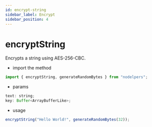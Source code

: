 ```yaml
---
id: encrypt-string
sidebar_label: Encrypt
sidebar_position: 4
---
```


# encryptString

Encrypts a string using AES-256-CBC.

- import the method

```js
import { encryptString, generateRandomBytes } from "nodelpers";
```

- params

```js
text: string;
key: Buffer<ArrayBufferLike>;
```

- usage

```js
encryptString("Hello World!", generateRandomBytes(32));
```
